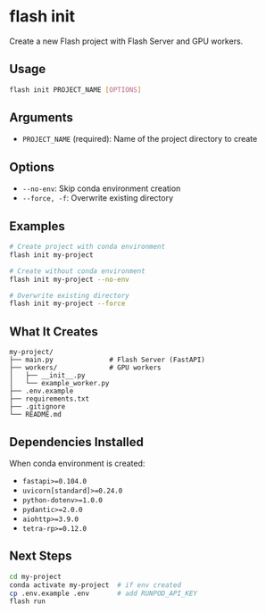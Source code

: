 # flash init

Create a new Flash project with Flash Server and GPU workers.

## Usage

```bash
flash init PROJECT_NAME [OPTIONS]
```

## Arguments

- `PROJECT_NAME` (required): Name of the project directory to create

## Options

- `--no-env`: Skip conda environment creation
- `--force, -f`: Overwrite existing directory

## Examples

```bash
# Create project with conda environment
flash init my-project

# Create without conda environment
flash init my-project --no-env

# Overwrite existing directory
flash init my-project --force
```

## What It Creates

```
my-project/
├── main.py              # Flash Server (FastAPI)
├── workers/             # GPU workers
│   ├── __init__.py
│   └── example_worker.py
├── .env.example
├── requirements.txt
├── .gitignore
└── README.md
```

## Dependencies Installed

When conda environment is created:
- `fastapi>=0.104.0`
- `uvicorn[standard]>=0.24.0`
- `python-dotenv>=1.0.0`
- `pydantic>=2.0.0`
- `aiohttp>=3.9.0`
- `tetra-rp>=0.12.0`

## Next Steps

```bash
cd my-project
conda activate my-project  # if env created
cp .env.example .env       # add RUNPOD_API_KEY
flash run
```
